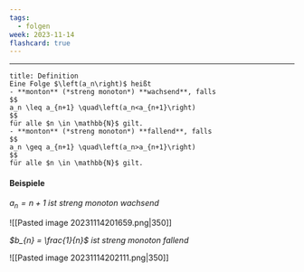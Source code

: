 ```yaml
---
tags:
  - folgen
week: 2023-11-14
flashcard: true
---
```

***

```ad-important
title: Definition
Eine Folge $\left(a_n\right)$ heißt
- **monton** (*streng monoton*) **wachsend**, falls
$$
a_n \leq a_{n+1} \quad\left(a_n<a_{n+1}\right)
$$
für alle $n \in \mathbb{N}$ gilt.
- **monton** (*streng monoton*) **fallend**, falls
$$
a_n \geq a_{n+1} \quad\left(a_n>a_{n+1}\right)
$$
für alle $n \in \mathbb{N}$ gilt.
```

#### Beispiele

*$a_{n} = n + 1$ ist streng monoton wachsend*

![[Pasted image 20231114201659.png|350]]

*$b_{n} = \frac{1}{n}$ ist streng monoton fallend*

![[Pasted image 20231114202111.png|350]]

